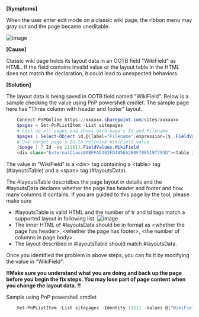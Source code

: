 **[Symptoms]**

When the user enter edit mode on a classic wiki page, the ribbon menu may gray out and the page became uneditable.

![image](https://user-images.githubusercontent.com/102142347/162902816-138a9530-606a-4030-a3e9-ef9bf6f666fb.png)

**[Cause]**

Classic wiki page holds its layout data in an OOTB field "WikiField" as HTML. If the field contains invalid value or the layout table in the HTML does not match the declaration, it could lead to unexpected behaviors.

**[Solution]**

The layout data is being saved in OOTB field named "WikiField". Below is a sample checking the value using PnP powershell cmdlet. The sample page here has "Three column with header and footer" layout.
```powershell
    Connect-PnPOnline https://xxxxxx.sharepoint.com/sites/xxxxxxx
    $pages = Get-PnPListItem -List sitepages
    # List up all pages and shows each page's Id and Filename 
    $pages | Select-Object id,@{label="Filename";expression={$_.FieldValues.FileLeafRef}}
    # Use target page's Id to retreive WikiField value
    ($page | ? Id -eq 11111).FieldValues.WikiField
    <div class="ExternalClass0ABFFA5383FD485EA2B0F7885197795D"><table id="layoutsTable" style="width&#58;100%;"><tbody><tr style="vertical-align&#58;top;"><td colspan="3"><div class="ms-rte-layoutszone-outer" style="width&#58;100%;"><div class="ms-rte-layoutszone-inner"></div>&#160;</div></td></tr><tr style="vertical-align&#58;top;"><td style="width&#58;33.3%;"><div class="ms-rte-layoutszone-outer" style="width&#58;100%;"><div class="ms-rte-layoutszone-inner"><p><br></p></div></div></td><td class="ms-wiki-columnSpacing" style="width&#58;33.3%;"><div class="ms-rte-layoutszone-outer" style="width&#58;100%;"><div class="ms-rte-layoutszone-inner"></div>&#160;</div></td><td class="ms-wiki-columnSpacing" style="width&#58;33.3%;"><div class="ms-rte-layoutszone-outer" style="width&#58;100%;"><div class="ms-rte-layoutszone-inner"></div>&#160;</div></td></tr><tr style="vertical-align&#58;top;"><td colspan="3"><div class="ms-rte-layoutszone-outer" style="width&#58;100%;"><div class="ms-rte-layoutszone-inner"></div>&#160;</div></td></tr></tbody></table><span id="layoutsData" style="display&#58;none;">true,true,3</span></div>
```
The value in "WikiField" is a \<div> tag containing a \<table> tag (#layoutsTable) and a \<span> tag (#layoutsData).

The #layoutsTable descridbes the page layout in details and the #layoutsData declares whether the page has header and footer and how many columns it contains. If you are guided to this page by the tool, please make sure

* #layoutsTable is valid HTML and the number of tr and td tags match a supported layout in following list.
![image](https://user-images.githubusercontent.com/102142347/162902915-a7334235-04e8-4543-a84a-8bb300c0213c.png)
* The inner HTML of #layoutsData should be in format as \<whether the page has header>, \<whether the page has footer>, \<the number of columns in page body> .
* The layout described in #layoutsTable should match #layoutsData.

Once you identified the problem in above steps, you can fix it by modifying the value in "WikiField".

**!!Make sure you understand what you are doing and back up the page before you begin the fix steps. You may lose part of page content when you change the layout data. !!**

Sample using PnP powershell cmdlet
```powershell
    Set-PnPListItem -List sitepages -Identity 11111 -Values @{"WikiField"='<div class="ExternalClass0ABFFA5383FD485EA2B0F7885197795D"><table id="layoutsTable" style="width&#58;100%;"><tbody><tr style="vertical-align&#58;top;"><td colspan="3"><div class="ms-rte-layoutszone-outer" style="width&#58;100%;"><div class="ms-rte-layoutszone-inner"></div>&#160;</div></td></tr><tr style="vertical-align&#58;top;"><td style="width&#58;33.3%;"><div class="ms-rte-layoutszone-outer" style="width&#58;100%;"><div class="ms-rte-layoutszone-inner"><p><br></p></div></div></td><td class="ms-wiki-columnSpacing" style="width&#58;33.3%;"><div class="ms-rte-layoutszone-outer" style="width&#58;100%;"><div class="ms-rte-layoutszone-inner"></div>&#160;</div></td><td class="ms-wiki-columnSpacing" style="width&#58;33.3%;"><div class="ms-rte-layoutszone-outer" style="width&#58;100%;"><div class="ms-rte-layoutszone-inner"></div>&#160;</div></td></tr><tr style="vertical-align&#58;top;"><td colspan="3"><div class="ms-rte-layoutszone-outer" style="width&#58;100%;"><div class="ms-rte-layoutszone-inner"></div>&#160;</div></td></tr></tbody></table><span id="layoutsData" style="display&#58;none;">true,true,3</span></div>'}
```

